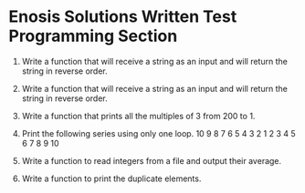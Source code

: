 # Enosis Solutions Written Test Programming Section

1. Write a function that will receive a string as an input and will return the string in reverse order.

2. Write a function that will receive a string as an input and will return the string in reverse order.

3. Write a function that prints all the multiples of 3 from 200 to 1.

4. Print the following series using only one loop. 10 9 8 7 6 5 4 3 2 1 2 3 4 5 6 7 8 9 10  

5. Write a function to read integers from a file and output their average. 

6. Write a function to print the duplicate elements.


